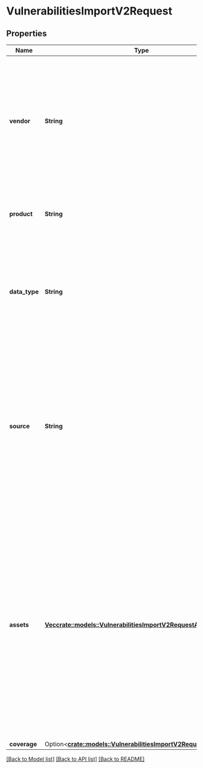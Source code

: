 # VulnerabilitiesImportV2Request

## Properties

Name | Type | Description | Notes
------------ | ------------- | ------------- | -------------
**vendor** | **String** | The company that owns the product that is the source of the vulnerability data. To categorize the imported vulnerabilities in the same way that Tenable.io categorizes vulnerabilities detected in scans it manages, use the following values:   - tenable—A Nessus scan identified the vulnerabilities you want to import. Use this value for all Nessus scans, regardless of the scan manager (Tenable.io, Tenable.sc, or Nessus Manager). | 
**product** | **String** | The name of the product from the vendor that is the source of the vulnerability data being imported.   - tenable.sc—The vulnerability data source is Tenable.sc. | 
**data_type** | **String** | The type of scan that identified the vulnerabilities you want to import. To categorize the imported vulnerabilities in the same way that Tenable.io categorizes vulnerabilities detected in scans it manages, use the following values:   - vm—A Vulnerability Management scan identified the vulnerabilities. | 
**source** | **String** | A unique string value used to track the set of assets and vulnerabilities that Tenable.io is importing and processing. For data imported from Tenable.sc via [Lumin synchronization](https://docs.tenable.com/security-center/Content/LuminSynchronization.htm), this value has the following format: scan_uuid:scan_chunk_uuid  where scan_uuid is the unique identifier for the scan in Tenable.sc (equivalent to the scan id used in [Tenable.sc API requests](https://docs.tenable.com/security-center/api/Scan.html)), and scan_chunk_uuid is the unique identifer that Tenable.sc assigns to individual chunks of scan data during the Lumin synchronization process. | 
**assets** | [**Vec<crate::models::VulnerabilitiesImportV2RequestAssetsInner>**](vulnerabilities_import_v2_request_assets_inner.md) | An array of asset objects with vulnerabilities information. A valid asset record requires at least one valid network_interface object.  **Note:** Tenable.io supports a maximum of 50 individual asset objects per request message. In addition, because Tenable.io supports a total size limit of 15 MB for the request message, you may want to limit the number of asset objects you include in an individual request, depending on the number of vulnerabilities identified on the assets and the size of the related vulnerability output.  **Note:** This endpoint does not support the network_id attribute in asset objects for import. Tenable.io automatically assigns imported assets to the default network object. For more information about network objects, see [Manage Networks](doc:manage-networks-tio). | 
**coverage** | Option<[**crate::models::VulnerabilitiesImportV2RequestCoverage**](vulnerabilities_import_v2_request_coverage.md)> |  | [optional]

[[Back to Model list]](../README.md#documentation-for-models) [[Back to API list]](../README.md#documentation-for-api-endpoints) [[Back to README]](../README.md)


